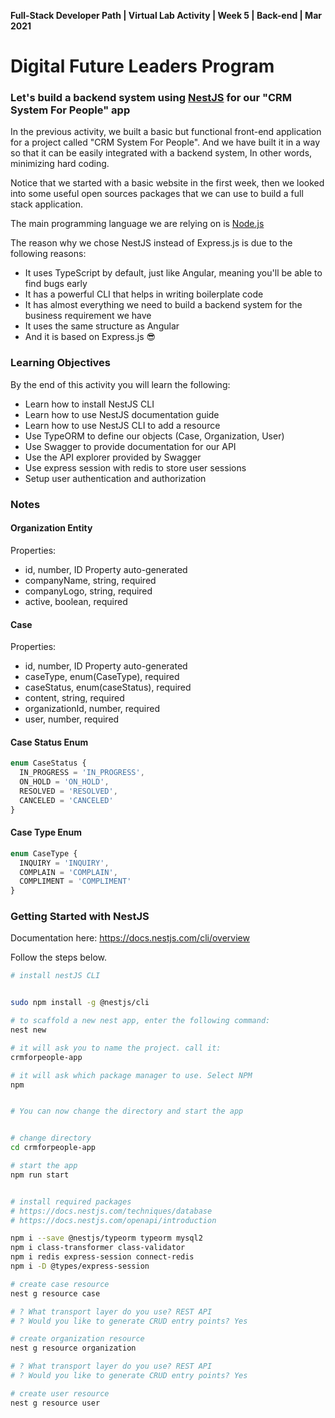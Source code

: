 **Full-Stack Developer Path | Virtual Lab Activity | Week 5 | Back-end | Mar 2021**

# Digital Future Leaders Program

### Let's build a backend system using [NestJS](https://nestjs.com/) for our "CRM System For People" app


In the previous activity, we built a basic but functional front-end application for a project called "CRM System For People". And we have built it in a way so that it can be easily integrated with a backend system, In other words, minimizing hard coding.

Notice that we started with a basic website in the first week, then we looked into some useful open sources packages that we can use to build a full stack application.

The main programming language we are relying on is [Node.js](https://nodejs.org/en/)

The reason why we chose NestJS instead of Express.js is due to the following reasons:
- It uses TypeScript by default, just like Angular, meaning you'll be able to find bugs early
- It has a powerful CLI that helps in writing boilerplate code
- It has almost everything we need to build a backend system for the business requirement we have
- It uses the same structure as Angular
- And it is based on Express.js 😎

### Learning Objectives

By the end of this activity you will learn the following:

- Learn how to install NestJS CLI
- Learn how to use NestJS documentation guide
- Learn how to use NestJS CLI to add a resource
- Use TypeORM to define our objects (Case, Organization, User)
- Use Swagger to provide documentation for our API
- Use the API explorer provided by Swagger
- Use express session with redis to store user sessions
- Setup user authentication and authorization


### Notes

#### Organization Entity
Properties: 
- id, number, ID Property auto-generated
- companyName, string, required
- companyLogo, string, required
- active, boolean, required


#### Case
Properties: 
- id, number, ID Property auto-generated
- caseType, enum(CaseType), required
- caseStatus, enum(caseStatus), required
- content, string, required
- organizationId, number, required
- user, number, required

#### Case Status Enum
```typescript
enum CaseStatus {
  IN_PROGRESS = 'IN_PROGRESS',
  ON_HOLD = 'ON_HOLD',
  RESOLVED = 'RESOLVED',
  CANCELED = 'CANCELED'
}
```

#### Case Type Enum
```typescript
enum CaseType {
  INQUIRY = 'INQUIRY',
  COMPLAIN = 'COMPLAIN',
  COMPLIMENT = 'COMPLIMENT'
}
```


### Getting Started with NestJS

Documentation here: https://docs.nestjs.com/cli/overview


Follow the steps below.

```bash
# install nestJS CLI


sudo npm install -g @nestjs/cli

# to scaffold a new nest app, enter the following command:
nest new

# it will ask you to name the project. call it:
crmforpeople-app

# it will ask which package manager to use. Select NPM
npm


# You can now change the directory and start the app


# change directory
cd crmforpeople-app

# start the app
npm run start


# install required packages
# https://docs.nestjs.com/techniques/database
# https://docs.nestjs.com/openapi/introduction

npm i --save @nestjs/typeorm typeorm mysql2
npm i class-transformer class-validator
npm i redis express-session connect-redis
npm i -D @types/express-session

# create case resource
nest g resource case

# ? What transport layer do you use? REST API
# ? Would you like to generate CRUD entry points? Yes

# create organization resource
nest g resource organization

# ? What transport layer do you use? REST API
# ? Would you like to generate CRUD entry points? Yes

# create user resource
nest g resource user

```